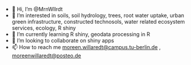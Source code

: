 - 👋 Hi, I’m @MrnWllrdt
- 👀 I’m interested in soils, soil hydrology, trees, root water uptake, urban green infrastructure, constructed technosols, water related ecosystem services, ecology, R shiny 
- 🌱 I’m currently learning R shiny, geodata processing in R
- 💞️ I’m looking to collaborate on shiny apps
- 📫 How to reach me moreen.willaredt@campus.tu-berlin.de , moreenwillaredt@posteo.de

<!---
MrnWllrdt/MrnWllrdt is a ✨ special ✨ repository because its `README.md` (this file) appears on your GitHub profile.
You can click the Preview link to take a look at your changes.
--->

